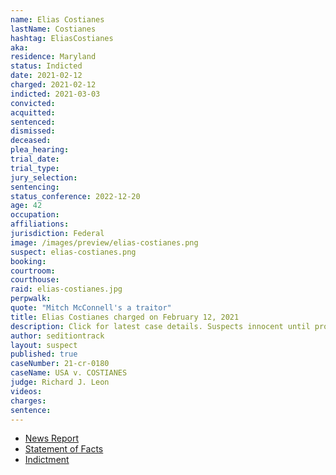 ```yaml
---
name: Elias Costianes
lastName: Costianes
hashtag: EliasCostianes
aka:
residence: Maryland
status: Indicted
date: 2021-02-12
charged: 2021-02-12
indicted: 2021-03-03
convicted: 
acquitted:
sentenced: 
dismissed: 
deceased:
plea_hearing:
trial_date:
trial_type:
jury_selection:
sentencing:
status_conference: 2022-12-20
age: 42
occupation:
affiliations:
jurisdiction: Federal
image: /images/preview/elias-costianes.png
suspect: elias-costianes.png
booking:
courtroom:
courthouse:
raid: elias-costianes.jpg
perpwalk:
quote: "Mitch McConnell's a traitor"
title: Elias Costianes charged on February 12, 2021
description: Click for latest case details. Suspects innocent until proven guilty.
author: seditiontrack
layout: suspect
published: true
caseNumber: 21-cr-0180
caseName: USA v. COSTIANES
judge: Richard J. Leon
videos:
charges:
sentence:
---
```

- [News Report](https://baltimore.cbslocal.com/2021/02/12/maryland-man-elias-costianes-arrested-in-connection-to-capitol-riots-latest/)
- [Statement of Facts](https://www.justice.gov/usao-dc/case-multi-defendant/file/1378586/download)
- [Indictment](https://www.justice.gov/usao-dc/case-multi-defendant/file/1378596/download)

